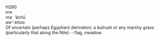 <body>
  <p>H260<br>  אחוּ  <br> אָחוּ  ‎  ‘âchû  <br><i>aw‘-khoo </i><br>Of uncertain (perhaps Egyptian) derivation; a <i>bulrush</i> or any marshy grass (particularly that along the Nile): - flag, meadow.<br></p>
 </body>
